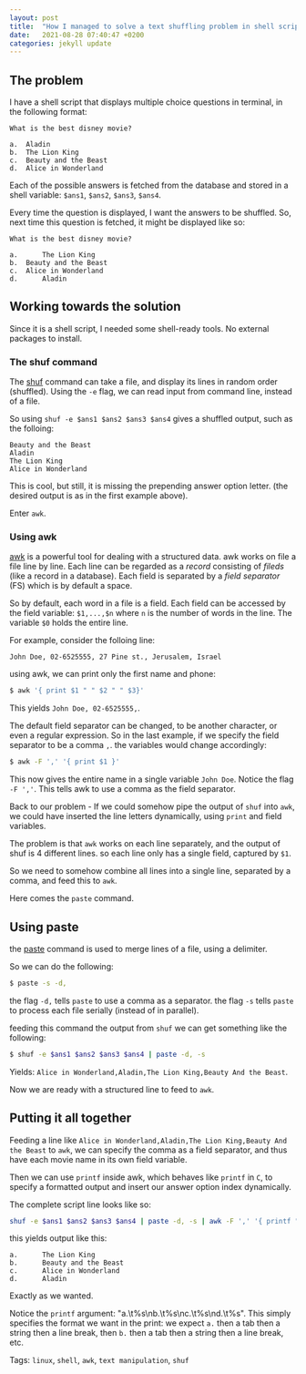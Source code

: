 ```yaml
---
layout: post
title:  "How I managed to solve a text shuffling problem in shell script"
date:   2021-08-28 07:40:47 +0200
categories: jekyll update
---
```


## The problem

I have a shell script that displays multiple choice questions in terminal, in the following format:

```
What is the best disney movie?

a.	Aladin
b.	The Lion King
c.	Beauty and the Beast
d.	Alice in Wonderland
```

Each of the possible answers is fetched from the database and stored in a shell variable: `$ans1`, `$ans2`, `$ans3`, `$ans4`.

Every time the question is displayed, I want the answers to be shuffled.
So, next time this question is fetched, it might be displayed like so:

```
What is the best disney movie?

a.      The Lion King
b.	Beauty and the Beast      
c.	Alice in Wonderland	     
d.      Aladin
```

## Working towards the solution

Since it is a shell script, I needed some shell-ready tools. No external packages to install.


### The shuf command

The [shuf](https://linux.die.net/man/1/shuf) command can take a file, and display its lines in random order (shuffled). 
Using the `-e` flag, we can read input from command line, instead of a file.

So using `shuf -e $ans1 $ans2 $ans3 $ans4` gives a shuffled output, such as the folloing:

```
Beauty and the Beast
Aladin
The Lion King
Alice in Wonderland
```

This is cool, but still, it is missing the prepending answer option letter. (the desired output is as in the first example above).

Enter `awk`.

### Using awk

[awk](https://linux.die.net/man/1/awk) is a powerful tool for dealing with a structured data. awk works on file a file line by line. Each line can be regarded
as a *record* consisting of *fileds* (like a record in a database). Each field is separated by a *field separator* (FS) which is by default a space.

So by default, each word in a file is a field. Each field can be accessed by the field variable: `$1,...,$n` where `n` is the number of words in the line.
The variable `$0` holds the entire line.

For example, consider the folloing line:
```
John Doe, 02-6525555, 27 Pine st., Jerusalem, Israel
```

using awk, we can print only the first name and phone:
```bash
$ awk '{ print $1 " " $2 " " $3}'
```
This yields `John Doe, 02-6525555,`. 

The default field separator can be changed, to be another character, or even a regular expression. 
So in the last example, if we specify the field separator to be a comma `,`. the variables would change accordingly:

```bash
$ awk -F ',' '{ print $1 }'
```
This now gives the entire name in a single variable `John Doe`.
Notice the flag `-F ','`. This tells awk to use a comma as the field separator.

Back to our problem - If we could somehow pipe the output of `shuf` into `awk`, we could have inserted the line letters dynamically, using `print` and field variables.

The problem is that `awk` works on each line separately, and the output of shuf is 4 different lines. so each line only has a single field, captured by `$1`.

So we need to somehow combine all lines into a single line, separated by a comma, and feed this to `awk`.

Here comes the `paste` command.


## Using paste

the [paste](https://linux.die.net/man/1/paste) command is used to merge lines of a file, using a delimiter.

So we can do the following:

```bash
$ paste -s -d,
```

the flag `-d,` tells `paste` to use a comma as a separator. the flag `-s` tells `paste` to process each file serially (instead of in parallel).

feeding this command the output from `shuf` we can get something like the following:

```bash
$ shuf -e $ans1 $ans2 $ans3 $ans4 | paste -d, -s
```

Yields: `Alice in Wonderland,Aladin,The Lion King,Beauty And the Beast`.

Now we are ready with a structured line to feed to `awk`.


## Putting it all together

Feeding a line like `Alice in Wonderland,Aladin,The Lion King,Beauty And the Beast` to `awk`, we can specify the comma as a field separator, and thus have
each movie name in its own field variable.

Then we can use `printf` inside awk, which behaves like `printf` in `C`, to specify a formatted output and insert our answer option index dynamically.

The complete script line looks like so:

```bash
shuf -e $ans1 $ans2 $ans3 $ans4 | paste -d, -s | awk -F ',' '{ printf "a.\t%s\nb.\t%s\nc.\t%s\nd.\t%s", $1, $2, $3, $4 }'
```

this yields output like this:
```
a.      The Lion King
b.      Beauty and the Beast
c.      Alice in Wonderland
d.      Aladin

```

Exactly as we wanted.

Notice the `printf` argument: "a.\t%s\nb.\t%s\nc.\t%s\nd.\t%s". This simply specifies the format we want in the print: we expect `a.` then a tab then
a string then a line break, then `b.` then a tab then a string then a line break, etc.


Tags: `linux`, `shell`, `awk`, `text manipulation`, `shuf`




